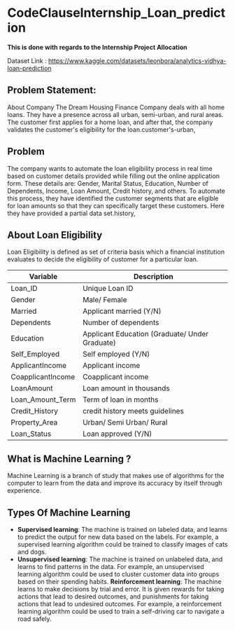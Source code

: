 # CodeClauseInternship_Loan_prediction

**This is done with regards to the Internship Project Allocation**

Dataset Link : https://www.kaggle.com/datasets/leonbora/analytics-vidhya-loan-prediction

## Problem Statement:
About Company
The Dream Housing Finance Company deals with all home loans. They have a presence across all urban, semi-urban, and rural areas. The customer first applies for a home loan, and after that, the company validates the customer's eligibility for the loan.customer's-urban,

## Problem
The company wants to automate the loan eligibility process in real time based on customer details provided while filling out the online application form. These details are: Gender, Marital Status, Education, Number of Dependents, Income, Loan Amount, Credit history, and others. To automate this process, they have identified the customer segments that are eligible for loan amounts so that they can specifically target these customers. Here they have provided a partial data set.history,

## About Loan Eligibility 
Loan Eligibility is defined as set of criteria basis which a financial institution evaluates to decide the eligibility of customer for a particular loan.

| Variable | Description | 
|------|------|
| Loan_ID | Unique Loan ID | 
| Gender | Male/ Female | 
| Married | Applicant married (Y/N) | 
| Dependents | Number of dependents | 
| Education | Applicant Education (Graduate/ Under Graduate) | 
| Self_Employed | Self employed (Y/N) | 
| ApplicantIncome | Applicant income | 
| CoapplicantIncome | Coapplicant income | 
| LoanAmount | Loan amount in thousands | 
| Loan_Amount_Term | Term of loan in months | 
| Credit_History | credit history meets guidelines | 
| Property_Area | Urban/ Semi Urban/ Rural | 
| Loan_Status | Loan approved (Y/N) | 

## What is Machine Learning ?
Machine Learning is a branch of study that makes use of algorithms for the computer to learn from the data and improve its accuracy by itself through experience.

## Types Of Machine Learning 
- **Supervised learning**: The machine is trained on labeled data, and learns to predict the output for new data based on the labels. For example, a supervised learning algorithm could be trained to classify images of cats and dogs.
- **Unsupervised learning**: The machine is trained on unlabeled data, and learns to find patterns in the data. For example, an unsupervised learning algorithm could be used to cluster customer data into groups based on their spending habits.
**Reinforcement learning**: The machine learns to make decisions by trial and error. It is given rewards for taking actions that lead to desired outcomes, and punishments for taking actions that lead to undesired outcomes. For example, a reinforcement learning algorithm could be used to train a self-driving car to navigate a road safely.




